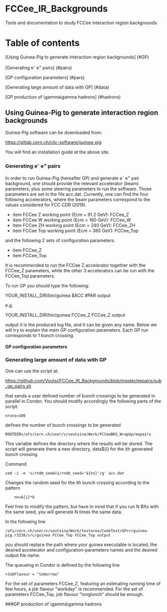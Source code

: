 # FCCee_IR_Backgrounds
Tools and documentation to study FCCee interaction region backgrounds
# Table of contents
[Using Guinea-Pig to generate interaction region backgrounds] (#GP)

[Generating e<sup>-</sup> e<sup>+</sup> pairs] (#pairs)

[GP configuration parameters] (#pars)

[Generating large amount of data with GP] (#data)

[GP production of \gamma\gamma hadrons]  (#hadrons)



<a name="GP"></a>
## Using Guinea-Pig to generate interaction region backgrounds


Guinea-Pig software can be downloaded from:

https://gitlab.cern.ch/clic-software/guinea-pig

You will find an installation guide at the above site.

<a name="pairs"></a>
### Generating e<sup>-</sup> e<sup>+</sup> pairs 

In order to run Guinea-Pig (hereafter GP) and generate e<sup>-</sup> e<sup>+</sup> pair background, one should provide the relevant accelerator (beam) parameters, plus some steering parameters to run the software. Those parameters are set in the file acc.dat.
Currently, one can find the four following accelerators, where the beam parameters correspond to the values considered for FCC CDR (2019).
- item FCCee Z working point (Ecm = 91.2 GeV): FCCee_Z
- item FCCee W working point (Ecm = 160 GeV): FCCee_W
- item FCCee ZH working point (Ecm = 240 GeV): FCCee_ZH
- item FCCee Top working point (Ecm = 365 GeV): FCCee_Top

and the following 2 sets of configuration parameters:
- item FCCee_Z
- item FCCee_Top

It is recommended to run the FCCee Z accelerator together with the FCCee_Z parameters, while the other 3 accelerators can be run with the FCCee_Top parameters.

To run GP you should type the following:

YOUR_INSTALL_DIR/bin/guinea $ACC #PAR output

e.g.

YOUR_INSTALL_DIR/bin/guinea FCCee_Z FCCee_Z output

output it is the produced log file, and it can be given any name. Below we will try to explain the main GP configuration parameters. Each GP run corresponds to 1 bunch crossing.

<a name="pars"></a>
#### GP configuration parameters

<a name="data"></a>
### Generating large amount of data with GP

One can use the script at:

https://github.com/Voutsi/FCCee_IR_Backgrounds/blob/master/eepairs/sub_gp_pairs.sh

that sends a user defined number of bunch crossings to be generated in parallel in Condor. You should modify accordingly the following parts of the script:


```shell
nruns=100
```
defines the number of bunch crossings to be generated

```shell
ROOTDIR=/afs/cern.ch/user/v/voutsina/Work/FCCeeBKG_WrapUp/eepairs
```
This variable defines the directory where the results will be stored. The script will generate there a new directory, data${i} for the ith generated bunch crossing.

Command
```shell
sed -i -e 's/rndm_seed=1/rndm_seed='${nn}'/g' acc.dat
```
Changes the random seed for the ith bunch crossing according to the pattern
```shell
    nn=${i}*8
```
Feel free to modify the pattern, but have in mind that if you run N BXs with the same seed, you will generate N times the same data.

In the following line
```shell
/afs/cern.ch/user/v/voutsina/Work/testarea/CodeTest/GP++/guinea-pig.r3238/src/guinea FCCee_Top FCCee_Top output
```
you should replace the path where your guinea executable is located, the desired accelerator and configuration-parameters names and the desired output file name.

The queueing in Condor is defined by the following line
```shell
+JobFlavour = "tomorrow"
```
For the set of parameters FCCee_Z, featuring an estimating running time of few hours, a job flavour "workday" is recommended. For the  set of parameters FCCee_Top, job flavour "longlunch" should be enough.

<a name="hadrons"></a>
###GP production of \gamma\gamma hadrons